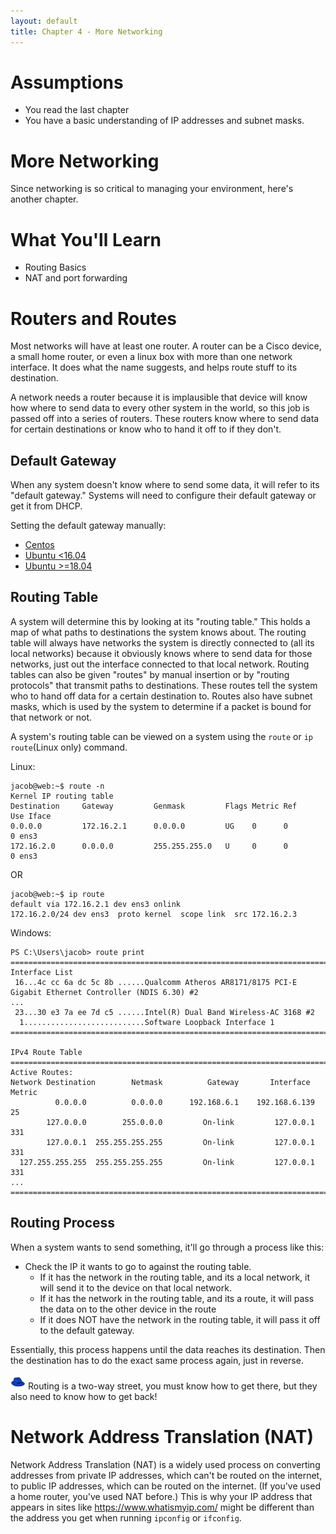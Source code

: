 ```yaml
---
layout: default
title: Chapter 4 - More Networking
---
```


# Assumptions

* You read the last chapter
* You have a basic understanding of IP addresses and subnet masks.

# More Networking

Since networking is so critical to managing your environment, here's another chapter.

# What You'll Learn

* Routing Basics 
* NAT and port forwarding 

# Routers and Routes

Most networks will have at least one router. A router can be a Cisco device, a small home router, or even a linux box with more than one network interface. It does what the name suggests, and helps route stuff to its destination. 

A network needs a router because it is implausible that device will know how where to send data to every other system in the world, so this job is passed off into a series of routers. These routers know where to send data for certain destinations or know who to hand it off to if they don't. 

## Default Gateway

When any system doesn't know where to send some data, it will refer to its "default gateway." Systems will need to configure their default gateway or get it from DHCP.

Setting the default gateway manually:
* [Centos](https://coderwall.com/p/iqtvhw/default-gateway-on-centos)
* [Ubuntu <16.04](https://www.cyberciti.biz/faq/howto-debian-ubutnu-set-default-gateway-ipaddress/)
* [Ubuntu >=18.04](https://linuxconfig.org/how-to-configure-static-ip-address-on-ubuntu-18-04-bionic-beaver-linux)

## Routing Table

A system will determine this by looking at its "routing table." This holds a map of what paths to destinations the system knows about. The routing table will always have networks the system is directly connected to (all its local networks) because it obviously knows where to send data for those networks, just out the interface connected to that local network. Routing tables can also be given "routes" by manual insertion or by "routing protocols" that transmit paths to destinations. These routes tell the system who to hand off data for a certain destination to. Routes also have subnet masks, which is used by the system to determine if a packet is bound for that network or not.

A system's routing table can be viewed on a system using the `route` or `ip route`(Linux only) command.

Linux:
```
jacob@web:~$ route -n
Kernel IP routing table
Destination     Gateway         Genmask         Flags Metric Ref    Use Iface
0.0.0.0         172.16.2.1      0.0.0.0         UG    0      0        0 ens3
172.16.2.0      0.0.0.0         255.255.255.0   U     0      0        0 ens3
```
OR
```
jacob@web:~$ ip route
default via 172.16.2.1 dev ens3 onlink
172.16.2.0/24 dev ens3  proto kernel  scope link  src 172.16.2.3
```

Windows:
```
PS C:\Users\jacob> route print
===========================================================================
Interface List
 16...4c cc 6a dc 5c 8b ......Qualcomm Atheros AR8171/8175 PCI-E Gigabit Ethernet Controller (NDIS 6.30) #2
...
 23...30 e3 7a ee 7d c5 ......Intel(R) Dual Band Wireless-AC 3168 #2
  1...........................Software Loopback Interface 1
===========================================================================

IPv4 Route Table
===========================================================================
Active Routes:
Network Destination        Netmask          Gateway       Interface  Metric
          0.0.0.0          0.0.0.0      192.168.6.1    192.168.6.139     25
        127.0.0.0        255.0.0.0         On-link         127.0.0.1    331
        127.0.0.1  255.255.255.255         On-link         127.0.0.1    331
  127.255.255.255  255.255.255.255         On-link         127.0.0.1    331
...
===========================================================================
```



## Routing Process

When a system wants to send something, it'll go through a process like this:

* Check the IP it wants to go to against the routing table.
  * If it has the network in the routing table, and its a local network, it will send it to the device on that local network.
  * If it has the network in the routing table, and its a route, it will pass the data on to the other device in the route
  * If it does NOT have the network in the routing table, it will pass it off to the default gateway.

Essentially, this process happens until the data reaches its destination. Then the destination has to do the exact same process again, just in reverse. 

![BlueTeam!](images/blueteam.png) Routing is a two-way street, you must know how to get there, but they also need to know how to get back!

# Network Address Translation (NAT)

Network Address Translation (NAT) is a widely used process on converting addresses from private IP addresses, which can't be routed on the internet, to public IP addresses, which can be routed on the internet. (If you've used a home router, you've used NAT before.) This is why your IP address that appears in sites like https://www.whatismyip.com/ might be different than the address you get when running `ipconfig` or `ifconfig`.

